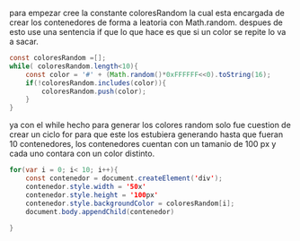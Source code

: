 para empezar cree la constante coloresRandom la cual esta encargada de crear los contenedores de forma a leatoria con 
Math.random.
despues de esto use una sentencia if que lo que hace es que si un color se repite lo va a sacar.
```java
const coloresRandom =[];
while( coloresRandom.length<10){
    const color = '#' + (Math.random()*0xFFFFFF<<0).toString(16);
    if(!coloresRandom.includes(color)){
        coloresRandom.push(color);
    }
}
```
ya con el while hecho para generar los colores random solo fue cuestion de crear un ciclo for para que este los 
estubiera generando hasta que fueran 10 contenedores, los contenedores cuentan con un tamanio de 100 px y cada uno contara con un color distinto.

```java
for(var i = 0; i< 10; i++){
    const contenedor = document.createElement('div');
    contenedor.style.width = '50x'
    contenedor.style.height = '100px'
    contenedor.style.backgroundColor = coloresRandom[i];
    document.body.appendChild(contenedor)
 
}
```